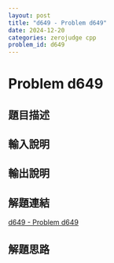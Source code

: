 ```yaml
---
layout: post
title: "d649 - Problem d649"
date: 2024-12-20
categories: zerojudge cpp
problem_id: d649
---
```


# Problem d649

## 題目描述



## 輸入說明



## 輸出說明



## 解題連結

[d649 - Problem d649](https://zerojudge.tw/ShowProblem?problemid=d649)

## 解題思路

